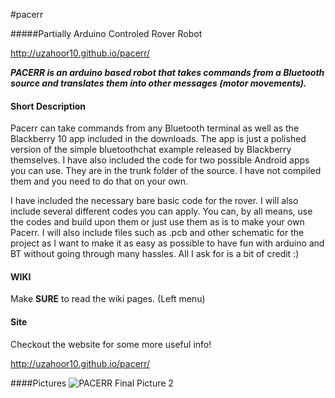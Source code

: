 #pacerr 

#####Partially Arduino Controled Rover Robot

http://uzahoor10.github.io/pacerr/

***PACERR is an arduino based robot that takes commands from a Bluetooth source and translates them into other messages (motor movements).***

#### Short Description

Pacerr can take commands from any Bluetooth terminal as well as the Blackberry 10 app included in the downloads. The app is just a polished version of the simple bluetoothchat example released by Blackberry themselves. I have also included the code for two possible Android apps you can use. They are in the trunk folder of the source. I have not compiled them and you need to do that on your own. 

I have included the necessary bare basic code for the rover. I will also include several different codes you can apply. You can, by all means, use the codes and build upon them or just use them as is to make your own Pacerr. I will also include files such as .pcb and other schematic for the project as I want to make it as easy as possible to have fun with arduino and BT without going through many hassles. All I ask for is a bit of credit :)

#### WIKI

Make **SURE** to read the wiki pages. (Left menu)

#### Site

Checkout the website for some more useful info! 

http://uzahoor10.github.io/pacerr/


####Pictures
![PACERR Final Picture 2](https://github.com/uzahoor10/pacerr/blob/master/Pacerr2.jpg?raw=true)
